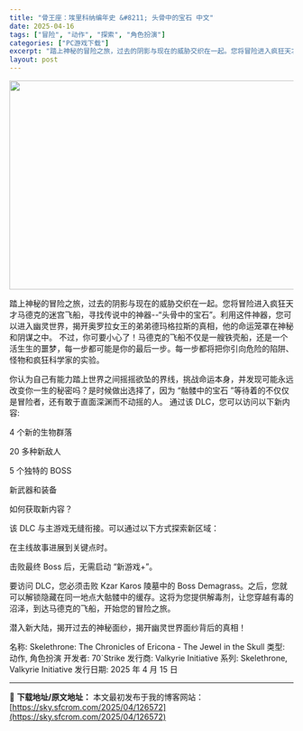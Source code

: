 ```yaml
---
title: "骨王座：埃里科纳编年史 &#8211; 头骨中的宝石 中文"
date: 2025-04-16
tags: ["冒险", "动作", "探索", "角色扮演"]
categories: ["PC游戏下载"]
excerpt: "踏上神秘的冒险之旅，过去的阴影与现在的威胁交织在一起。您将冒险进入疯狂天才马德克的迷宫飞船，寻找传说中的神器--“头骨中的宝石”。利用这件神器，您可以进入幽灵世界，揭开奥罗拉女王的弟弟德玛格拉斯的真相，他的命运笼罩在神秘和阴谋之中。 不过，你可要小心了！马德克的飞船不仅是一艘铁壳船，还是一个活生生的&hellip;"
layout: post
---
```


<img class="aligncenter size-full wp-image-126573" src="https://sky.sfcrom.com/wp-content/uploads/2025/04/2025041608093823.webp" alt="" width="660" height="370" />

踏上神秘的冒险之旅，过去的阴影与现在的威胁交织在一起。您将冒险进入疯狂天才马德克的迷宫飞船，寻找传说中的神器--“头骨中的宝石”。利用这件神器，您可以进入幽灵世界，揭开奥罗拉女王的弟弟德玛格拉斯的真相，他的命运笼罩在神秘和阴谋之中。
不过，你可要小心了！马德克的飞船不仅是一艘铁壳船，还是一个活生生的噩梦，每一步都可能是你的最后一步。每一步都将把你引向危险的陷阱、怪物和疯狂科学家的实验。

你认为自己有能力踏上世界之间摇摇欲坠的界线，挑战命运本身，并发现可能永远改变你一生的秘密吗？是时候做出选择了，因为 “骷髅中的宝石 ”等待着的不仅仅是冒险者，还有敢于直面深渊而不动摇的人。
通过该 DLC，您可以访问以下新内容:

4 个新的生物群落

20 多种新敌人

5 个独特的 BOSS

新武器和装备

如何获取新内容？

该 DLC 与主游戏无缝衔接。可以通过以下方式探索新区域：

在主线故事进展到关键点时。

击败最终 Boss 后，无需启动 “新游戏+”。

要访问 DLC，您必须击败 Kzar Karos 陵墓中的 Boss Demagrass。之后，您就可以解锁隐藏在同一地点大骷髅中的缓存。这将为您提供解毒剂，让您穿越有毒的沼泽，到达马德克的飞船，开始您的冒险之旅。

潜入新大陆，揭开过去的神秘面纱，揭开幽灵世界面纱背后的真相！

名称: Skelethrone: The Chronicles of Ericona - The Jewel in the Skull
类型: 动作, 角色扮演
开发者: 70`Strike
发行商: Valkyrie Initiative
系列: Skelethrone, Valkyrie Initiative
发行日期: 2025 年 4 月 15 日

---
📖 **下载地址/原文地址：** 本文最初发布于我的博客网站：[https://sky.sfcrom.com/2025/04/126572](https://sky.sfcrom.com/2025/04/126572)
